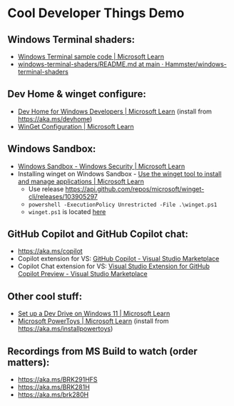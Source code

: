 # Cool Developer Things Demo

## Windows Terminal shaders:

- [Windows Terminal sample code | Microsoft Learn](https://learn.microsoft.com/en-us/windows/terminal/samples#pixel-shaders)
- [windows-terminal-shaders/README.md at main · Hammster/windows-terminal-shaders](https://github.com/Hammster/windows-terminal-shaders/blob/main/README.md)

## Dev Home & winget configure:

- [Dev Home for Windows Developers | Microsoft Learn](https://learn.microsoft.com/en-us/windows/dev-home/) (install from https://aka.ms/devhome)
- [WinGet Configuration | Microsoft Learn](https://learn.microsoft.com/en-us/windows/package-manager/configuration/)

## Windows Sandbox:

- [Windows Sandbox - Windows Security | Microsoft Learn](https://learn.microsoft.com/en-us/windows/security/application-security/application-isolation/windows-sandbox/windows-sandbox-overview)
- Installing winget on Windows Sandbox - [Use the winget tool to install and manage applications | Microsoft Learn](https://learn.microsoft.com/en-us/windows/package-manager/winget/#install-winget-on-windows-sandbox)
  - Use release https://api.github.com/repos/microsoft/winget-cli/releases/103905297
  - `powershell -ExecutionPolicy Unrestricted -File .\winget.ps1`
  - `winget.ps1` is located [here](.winget.ps1)

## GitHub Copilot and GitHub Copilot chat:

- https://aka.ms/copilot
- Copilot extension for VS: [GitHub Copilot - Visual Studio Marketplace](https://marketplace.visualstudio.com/items?itemName=GitHub.copilotvs)
- Copilot Chat extension for VS: [Visual Studio Extension for GitHub Copilot Preview - Visual Studio Marketplace](https://marketplace.visualstudio.com/items?itemName=VisualStudioExptTeam.VSGitHubCopilot)

## Other cool stuff:

- [Set up a Dev Drive on Windows 11 | Microsoft Learn](https://learn.microsoft.com/en-us/windows/dev-drive/)
- [Microsoft PowerToys | Microsoft Learn](https://learn.microsoft.com/en-us/windows/powertoys/) (install from https://aka.ms/installpowertoys)

## Recordings from MS Build to watch (order matters):

- https://aka.ms/BRK291HFS
- https://aka.ms/BRK281H
- https://aka.ms/brk280H
